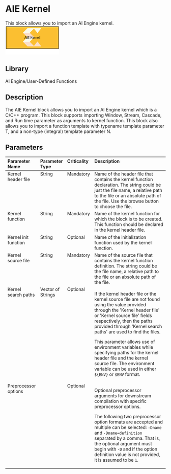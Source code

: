 # AIE Kernel

This block allows you to import an AI Engine kernel.  
![](./Images/block.png)  

## Library

AI Engine/User-Defined Functions

## Description

The AIE Kernel block allows you to import an AI Engine kernel which is a
C/C++ program. This block supports importing Window, Stream, Cascade,
and Run time parameter as arguments to kernel function. This block also
allows you to import a function template with typename template
parameter T, and a non-type (integral) template parameter N.

## Parameters

<table id="gjy1603103179060__table_q1j_bbq_jnb" class="table"
style="width:100%;" data-cellpadding="4" data-cellspacing="0"
data-summary="" data-frame="border" data-border="1" data-rules="all">
<colgroup>
<col style="width: 16%" />
<col style="width: 16%" />
<col style="width: 16%" />
<col style="width: 50%" />
</colgroup>
<thead class="thead" style="text-align:left;">
<tr class="header row">
<th id="d46814e73" class="entry cellrowborder"
style="vertical-align: top">Parameter Name</th>
<th id="d46814e76" class="entry cellrowborder"
style="vertical-align: top">Parameter Type</th>
<th id="d46814e79" class="entry cellrowborder"
style="vertical-align: top">Criticality</th>
<th id="d46814e82" class="entry cellrowborder"
style="vertical-align: top">Description</th>
</tr>
</thead>
<tbody class="tbody">
<tr class="odd row">
<td class="entry cellrowborder" style="vertical-align: top"
headers="d46814e73 ">Kernel header file</td>
<td class="entry cellrowborder" style="vertical-align: top"
headers="d46814e76 ">String</td>
<td class="entry cellrowborder" style="vertical-align: top"
headers="d46814e79 ">Mandatory</td>
<td class="entry cellrowborder" style="vertical-align: top"
headers="d46814e82 ">Name of the header file that contains the kernel
function declaration. The string could be just the file name, a relative
path to the file or an absolute path of the file. Use the browse button
to choose the file.</td>
</tr>
<tr class="even row">
<td class="entry cellrowborder" style="vertical-align: top"
headers="d46814e73 ">Kernel function</td>
<td class="entry cellrowborder" style="vertical-align: top"
headers="d46814e76 ">String</td>
<td class="entry cellrowborder" style="vertical-align: top"
headers="d46814e79 ">Mandatory</td>
<td class="entry cellrowborder" style="vertical-align: top"
headers="d46814e82 ">Name of the kernel function for which the block is
to be created. This function should be declared in the kernel header
file.</td>
</tr>
<tr class="odd row">
<td class="entry cellrowborder" style="vertical-align: top"
headers="d46814e73 ">Kernel init function</td>
<td class="entry cellrowborder" style="vertical-align: top"
headers="d46814e76 ">String</td>
<td class="entry cellrowborder" style="vertical-align: top"
headers="d46814e79 ">Optional</td>
<td class="entry cellrowborder" style="vertical-align: top"
headers="d46814e82 ">Name of the initialization function used by the
kernel function.</td>
</tr>
<tr class="even row">
<td class="entry cellrowborder" style="vertical-align: top"
headers="d46814e73 ">Kernel source file</td>
<td class="entry cellrowborder" style="vertical-align: top"
headers="d46814e76 ">String</td>
<td class="entry cellrowborder" style="vertical-align: top"
headers="d46814e79 ">Mandatory</td>
<td class="entry cellrowborder" style="vertical-align: top"
headers="d46814e82 ">Name of the source file that contains the kernel
function definition. The string could be the file name, a relative path
to the file or an absolute path of the file.</td>
</tr>
<tr class="odd row">
<td class="entry cellrowborder" style="vertical-align: top"
headers="d46814e73 ">Kernel search paths</td>
<td class="entry cellrowborder" style="vertical-align: top"
headers="d46814e76 ">Vector of Strings</td>
<td class="entry cellrowborder" style="vertical-align: top"
headers="d46814e79 ">Optional</td>
<td class="entry cellrowborder" style="vertical-align: top"
headers="d46814e82 "><p>If the kernel header file or the kernel source
file are not found using the value provided through the 'Kernel header
file' or 'Kernel source file' fields respectively, then the paths
provided through 'Kernel search paths' are used to find the files.</p>
<p>This parameter allows use of environment variables while specifying
paths for the kernel header file and the kernel source file. The
environment variable can be used in either <code
class="ph codeph">${ENV}</code> or <code class="ph codeph">$ENV</code>
format.</p></td>
</tr>
<tr class="even row">
<td class="entry cellrowborder" style="vertical-align: top"
headers="d46814e73 ">Preprocessor options</td>
<td class="entry cellrowborder" style="vertical-align: top"
headers="d46814e76 "></td>
<td class="entry cellrowborder" style="vertical-align: top"
headers="d46814e79 ">Optional</td>
<td class="entry cellrowborder" style="vertical-align: top"
headers="d46814e82 "><p>Optional preprocessor arguments for downstream
compilation with specific preprocessor options.</p>
<p>The following two preprocessor option formats are accepted and
multiple can be selected: <code class="ph codeph">-Dname</code> and
<code class="ph codeph">-Dname=definition</code> separated by a comma.
That is, the optional argument must begin with <code
class="ph codeph">-D</code> and if the option definition value is not
provided, it is assumed to be <code class="ph codeph">1</code>.</p></td>
</tr>
</tbody>
</table>

